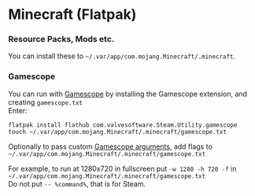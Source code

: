 # Minecraft (Flatpak)

### Resource Packs, Mods etc.

You can install these to `~/.var/app/com.mojang.Minecraft/.minecraft`.

### Gamescope
You can run with [Gamescope](https://github.com/Plagman/gamescope) by installing the Gamescope extension, and creating `gamescope.txt`  
Enter:  
```
flatpak install flathub com.valvesoftware.Steam.Utility.gamescope
touch ~/.var/app/com.mojang.Minecraft/.minecraft/gamescope.txt
```

Optionally to pass custom [Gamescope arguments](https://github.com/Plagman/gamescope#examples), add flags to `~/.var/app/com.mojang.Minecraft/.minecraft/gamescope.txt`

For example, to run at 1280x720 in fullscreen put `-w 1280 -h 720 -f` in `~/.var/app/com.mojang.Minecraft/.minecraft/gamescope.txt`  
Do not put `-- %command%`, that is for Steam.